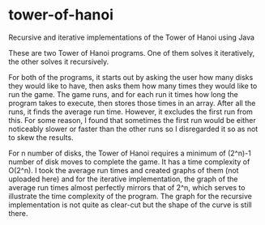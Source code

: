 # tower-of-hanoi
Recursive and iterative implementations of the Tower of Hanoi using Java

These are two Tower of Hanoi programs. One of them solves it iteratively, the other solves it recursively.

For both of the programs, it starts out by asking the user how many disks they would like to have, then asks them how many times they would like to run the game. The game runs, and for each run it times how long the program takes to execute, then stores those times in an array. After all the runs, it finds the average run time. However, it excludes the first run from this. For some reason, I found that sometimes the first run would be either noticeably slower or faster than the other runs so I disregarded it so as not to skew the results.

For n number of disks, the Tower of Hanoi requires a minimum of (2^n)-1 number of disk moves to complete the game. It has a time complexity of O(2^n). I took the average run times and created graphs of them (not uploaded here) and for the iterative implementation, the graph of the average run times almost perfectly mirrors that of 2^n, which serves to illustrate the time complexity of the program. The graph for the recursive implementation is not quite as clear-cut but the shape of the curve is still there.

